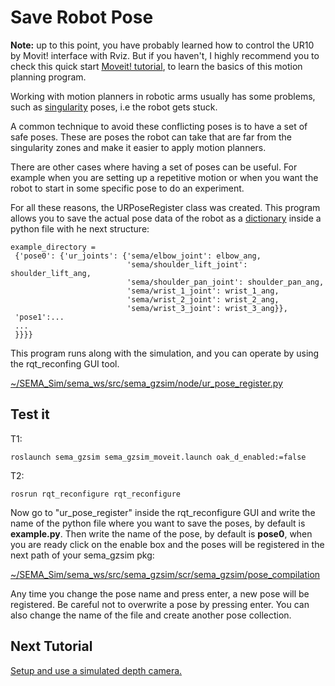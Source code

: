 # Save Robot Pose
**Note:** up to this point, you have probably learned how to control the UR10 by Movit! interface with Rviz. But if you haven't, I highly recommend you to check this quick start [Moveit! tutorial](https://ros-planning.github.io/moveit_tutorials/doc/quickstart_in_rviz/quickstart_in_rviz_tutorial.html), to learn the basics of this motion planning program.

Working with motion planners in robotic arms usually has some problems, such as [singularity](https://www.mecademic.com/en/what-are-singularities-in-a-six-axis-robot-arm) poses, i.e the robot gets stuck. 

A common technique to avoid these conflicting poses is to have a set of safe poses. These are poses the robot can take that are far from the singularity zones and make it easier to apply motion planners.

There are other cases where having a set of poses can be useful. For example when you are setting up a repetitive motion or when you want the robot to start in some specific pose to do an experiment.

For all these reasons, the URPoseRegister class was created. This program allows you to save the actual pose data of the robot as a [dictionary](https://www.w3schools.com/python/python_dictionaries.asp) inside a python file with he next structure:
 ```
 example_directory =
  {'pose0': {'ur_joints': {'sema/elbow_joint': elbow_ang,
                           'sema/shoulder_lift_joint': shoulder_lift_ang, 
                           'sema/shoulder_pan_joint': shoulder_pan_ang, 
                           'sema/wrist_1_joint': wrist_1_ang, 
                           'sema/wrist_2_joint': wrist_2_ang, 
                           'sema/wrist_3_joint': wrist_3_ang}},
  'pose1':...
  ...
  }}}}
 ```

This program runs along with the simulation, and you can operate by using the rqt_reconfing GUI tool.

[~/SEMA_Sim/sema_ws/src/sema_gzsim/node/ur_pose_register.py](https://github.com/MonkyDCristian/SEMA_Sim/blob/main/sema_ws/src/sema_gzsim/node/ur_pose_register.py)

## Test it
T1:
```
roslaunch sema_gzsim sema_gzsim_moveit.launch oak_d_enabled:=false        
```
T2:
```
rosrun rqt_reconfigure rqt_reconfigure       
```
Now go to "ur_pose_register" inside the rqt_reconfigure GUI and write the name of the python file where you want to save the poses, by default is **example.py**. Then write the name of the pose, by default is **pose0**, when you are ready click on the enable box and the poses will be registered in the next path of your sema_gzsim pkg:

[~/SEMA_Sim/sema_ws/src/sema_gzsim/scr/sema_gzsim/pose_compilation](https://github.com/MonkyDCristian/SEMA_Sim/tree/main/sema_ws/src/sema_gzsim/scr/sema_gzsim/pose_compilation)

Any time you change the pose name and press enter, a new pose will be registered. Be careful not to overwrite a pose by pressing enter. You can also change the name of the file and create another pose collection. 

## Next Tutorial
[Setup and use a simulated depth camera.](https://github.com/MonkyDCristian/SEMA_Sim/blob/main/documentation/depth_camera.md)
